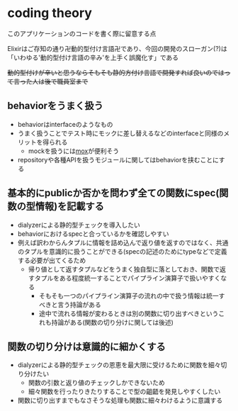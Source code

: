 # coding theory
このアプリケーションのコードを書く際に留意する点

Elixirはご存知の通り卍動的型付け言語卍であり、今回の開発のスローガン(?)は「いわゆる'動的型付け言語の辛み'を上手く誤魔化す」である

~~動的型付けが辛いと思うならそもそも静的方付け言語で開発すれば良いのではって言った人は後で職員室まで~~

## behaviorをうまく扱う

- behaviorはinterfaceのようなもの
- うまく扱うことでテスト時にモックに差し替えるなどのinterfaceと同様のメリットを得られる
  - mockを扱うには[mox](https://github.com/dashbitco/mox)が便利そう
- repositoryや各種APIを扱うモジュールに関してはbehaviorを挟むことにする

## 基本的にpublicか否かを問わず全ての関数にspec(関数の型情報)を記載する

- dialyzerによる静的型チェックを導入したい
- behaviorにおけるspecと合っているかを確認しやすい
- 例えば訳わからんタプルに情報を詰め込んで返り値を返すのではなく、共通のタプルを意識的に扱うことができる(specの記述のためにtypeなどで定義する必要が出てくるため
  - 帰り値として返すタプルなどをうまく独自型に落としておき、関数で返すタプルをある程度統一することでパイプライン演算子で扱いやすくなる
    - そもそも一つのパイプライン演算子の流れの中で扱う情報は統一すべきと言う持論がある
    - 途中で流れる情報が変わるときは別の関数に切り出すべきというこれも持論がある(関数の切り分けに関しては後述)

## 関数の切り分けは意識的に細かくする

- dialyzerによる静的型チェックの恩恵を最大限に受けるために関数を細々切り分けたい
  - 関数の引数と返り値のチェックしかできないため
  - 細々関数を行ったりきたりすることで型の齟齬を発見しやすくしたい
- 関数に切り出すまでもなさそうな処理も関数に細々わけるように意識する
